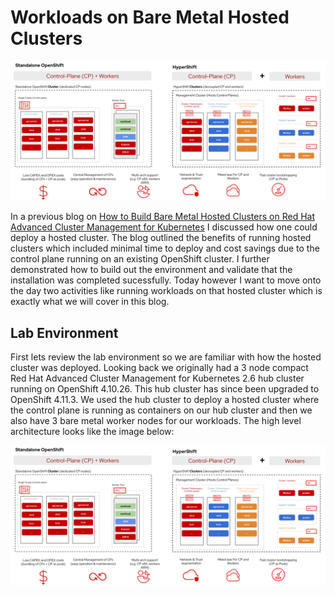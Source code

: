 # **Workloads on Bare Metal Hosted Clusters**

<img src="high-level-overview.png" style="width: 1000px;" border=0/>

In a previous blog on [How to Build Bare Metal Hosted Clusters on Red Hat Advanced Cluster Management for Kubernetes](https://cloud.redhat.com/blog/how-to-build-bare-metal-hosted-clusters-on-red-hat-advanced-cluster-management-for-kubernetes) I discussed how one could deploy a hosted cluster.  The blog outlined the benefits of running hosted clusters which included minimal time to deploy and cost savings due to the control plane running on an existing OpenShift cluster.  I further demonstrated how to build out the environment and validate that the installation was completed sucessfully.  Today however I want to move onto the day two activities like running workloads on that hosted cluster which is exactly what we will cover in this blog.   

## Lab Environment

First lets review the lab environment so we are familiar with how the hosted cluster was deployed.  Looking back we originally had a 3 node compact  Red Hat Advanced Cluster Management for Kubernetes 2.6 hub cluster running on OpenShift 4.10.26.  This hub cluster has since been upgraded to OpenShift 4.11.3.  We used the hub cluster to deploy a hosted cluster where the control plane is running as containers on our hub cluster and then we also have 3 bare metal worker nodes for our workloads.  The high level architecture looks like the image below:

<img src="high-level-overview.png" style="width: 1000px;" border=0/>
